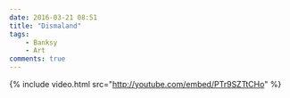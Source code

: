 ```yaml
---
date: 2016-03-21 08:51
title: "Dismaland"
tags:
	- Banksy
	- Art
comments: true
---
```


{% include video.html src="http://youtube.com/embed/PTr9SZTtCHo" %}
